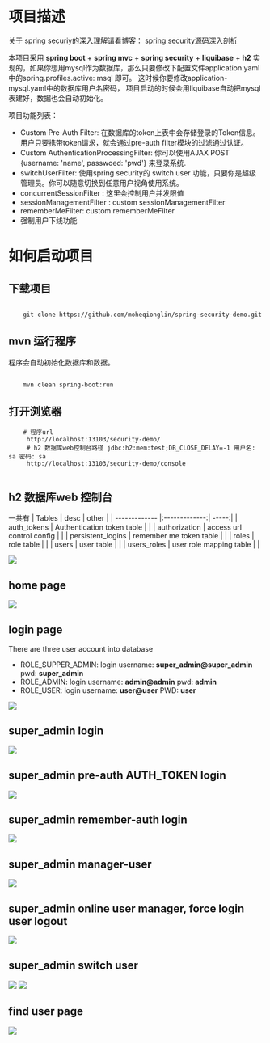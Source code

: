 
# 项目描述
关于 spring securiy的深入理解请看博客： [spring security源码深入剖析][11]

本项目采用 **spring boot** + **spring mvc** + **spring security** + **liquibase** + **h2** 实现的，如果你想用mysql作为数据库，那么只要修改下配置文件application.yaml中的spring.profiles.active: msql 即可。 这时候你要修改application-mysql.yaml中的数据库用户名密码， 项目启动的时候会用liquibase自动把mysql表建好，数据也会自动初始化。

项目功能列表：

- Custom Pre-Auth Filter: 在数据库的token上表中会存储登录的Token信息。用户只要携带token请求，就会通过pre-auth filter模块的过滤通过认证。
- Custom AuthenticationProcessingFilter: 你可以使用AJAX POST {username: 'name', passwoed: 'pwd'} 来登录系统.
- switchUserFilter: 使用spring security的 switch user 功能，只要你是超级管理员。你可以随意切换到任意用户视角使用系统。
- concurrentSessionFilter : 这里会控制用户并发限值
- sessionManagementFilter : custom sessionManagementFilter
- rememberMeFilter: custom rememberMeFilter
- 强制用户下线功能

# 如何启动项目

## 下载项目

````

    git clone https://github.com/moheqionglin/spring-security-demo.git

````
## mvn 运行程序
程序会自动初始化数据库和数据。

````

    mvn clean spring-boot:run
````

## 打开浏览器

````
    # 程序url
     http://localhost:13103/security-demo/
     # h2 数据库web控制台路径 jdbc:h2:mem:test;DB_CLOSE_DELAY=-1 用户名: sa 密码: sa
     http://localhost:13103/security-demo/console
     
````
## h2 数据库web 控制台
一共有
 | Tables        | desc           | other  |
 | ------------- |:-------------:| -----:|
 | auth_tokens      | Authentication token table |  |
 | authorization      | access url control config      |    |
 | persistent_logins | remember me token table      |     |
 | roles | role table      |     |
 | users | user table      |     |
 | users_roles | user role mapping table      |     |

![][12]

## home page
![][1]

## login page
There are three user account into database

 - ROLE_SUPPER_ADMIN:  login username: **super_admin@super_admin** pwd: **super_admin**
 - ROLE_ADMIN:  login username: **admin@admin** pwd: **admin**
 - ROLE_USER:  login username: **user@user** PWD: **user**


![][2]

## super_admin login 
![][3]

## super_admin pre-auth AUTH_TOKEN login
![][4]

## super_admin remember-auth login
![][5]

## super_admin manager-user
![][6]

## super_admin online user manager, force login user logout

![][7]

## super_admin switch user
![][8]
![][9]

## find user page
![][10]

[1]: https://github.com/moheqionglin/spring-security-demo/blob/develop/src/main/resources/images/homepage.png
[2]: https://github.com/moheqionglin/spring-security-demo/blob/develop/src/main/resources/images/login.png
[3]: https://github.com/moheqionglin/spring-security-demo/blob/develop/src/main/resources/images/suer-admin.png
[4]: https://github.com/moheqionglin/spring-security-demo/blob/develop/src/main/resources/images/pre-auth.png
[5]: https://github.com/moheqionglin/spring-security-demo/blob/develop/src/main/resources/images/remember-auth.png
[6]: https://github.com/moheqionglin/spring-security-demo/blob/develop/src/main/resources/images/super-manager-user.png
[7]: https://github.com/moheqionglin/spring-security-demo/blob/develop/src/main/resources/images/super-online-user-manager.png
[8]: https://github.com/moheqionglin/spring-security-demo/blob/develop/src/main/resources/images/super-switch-user-1.png
[9]: https://github.com/moheqionglin/spring-security-demo/blob/develop/src/main/resources/images/super-switch-user.png
[10]: https://github.com/moheqionglin/spring-security-demo/blob/develop/src/main/resources/images/find-user.png
[11]: http://www.moheqionglin.com/site/serialize/02007001001/detail.html
[12]: https://github.com/moheqionglin/spring-security-demo/blob/develop/src/main/resources/images/database.png
